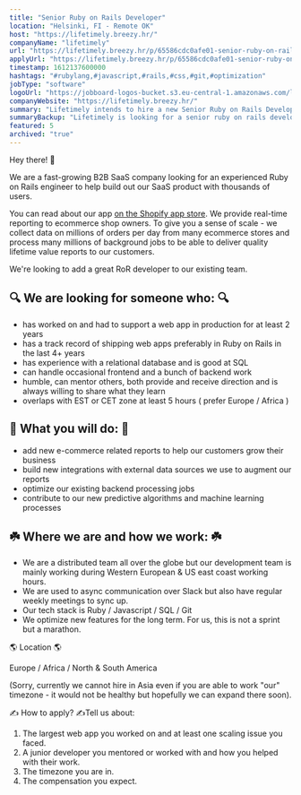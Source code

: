 ```yaml
---
title: "Senior Ruby on Rails Developer"
location: "Helsinki, FI - Remote OK"
host: "https://lifetimely.breezy.hr/"
companyName: "lifetimely"
url: "https://lifetimely.breezy.hr/p/65586cdc0afe01-senior-ruby-on-rails-developer-remote"
applyUrl: "https://lifetimely.breezy.hr/p/65586cdc0afe01-senior-ruby-on-rails-developer-remote/apply"
timestamp: 1612137600000
hashtags: "#rubylang,#javascript,#rails,#css,#git,#optimization"
jobType: "software"
logoUrl: "https://jobboard-logos-bucket.s3.eu-central-1.amazonaws.com/lifetimely"
companyWebsite: "https://lifetimely.breezy.hr/"
summary: "Lifetimely intends to hire a new Senior Ruby on Rails Developer. If you have experience with a relational database and are good at SQL, consider applying."
summaryBackup: "Lifetimely is looking for a senior ruby on rails developer that has experience in: #rubylang, #css, #javascript."
featured: 5
archived: "true"
---
```


Hey there! 👋

We are a fast-growing B2B SaaS company looking for an experienced Ruby on Rails engineer to help build out our SaaS product with thousands of users.

You can read about our app [on the Shopify app store](https://apps.shopify.com/lifetimely-lifetime-value-and-profit-analytics/reviews?page=2). We provide real-time reporting to ecommerce shop owners. To give you a sense of scale - we collect data on millions of orders per day from many ecommerce stores and process many millions of background jobs to be able to deliver quality lifetime value reports to our customers.

We're looking to add a great RoR developer to our existing team.

## 🔍 We are looking for someone who: 🔍

*   has worked on and had to support a web app in production for at least 2 years
*   has a track record of shipping web apps preferably in Ruby on Rails in the last 4+ years
*   has experience with a relational database and is good at SQL
*   can handle occasional frontend and a bunch of backend work
*   humble, can mentor others, both provide and receive direction and is always willing to share what they learn
*   overlaps with EST or CET zone at least 5 hours ( prefer Europe / Africa )

## 🔨 What you will do: 🔨

*   add new e-commerce related reports to help our customers grow their business
*   build new integrations with external data sources we use to augment our reports
*   optimize our existing backend processing jobs
*   contribute to our new predictive algorithms and machine learning processes

## ☘️ Where we are and how we work: ☘️

*   We are a distributed team all over the globe but our development team is mainly working during Western European & US east coast working hours.
*   We are used to async communication over Slack but also have regular weekly meetings to sync up.
*   Our tech stack is Ruby / Javascript / SQL / Git
*   We optimize new features for the long term. For us, this is not a sprint but a marathon.

🌎 Location 🌎

Europe / Africa / North & South America

(Sorry, currently we cannot hire in Asia even if you are able to work "our" timezone - it would not be healthy but hopefully we can expand there soon).

✍ How to apply? ✍Tell us about:

1.  The largest web app you worked on and at least one scaling issue you faced.
2.  A junior developer you mentored or worked with and how you helped with their work.
3.  The timezone you are in.
4.  The compensation you expect.
